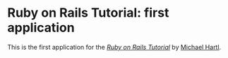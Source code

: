 # Ruby on Rails Tutorial: first application

This is the first application for the
[*Ruby on Rails Tutorial*](http://railstutorial.ord/)
by [Michael Hartl](http://michaelhartl.com).
